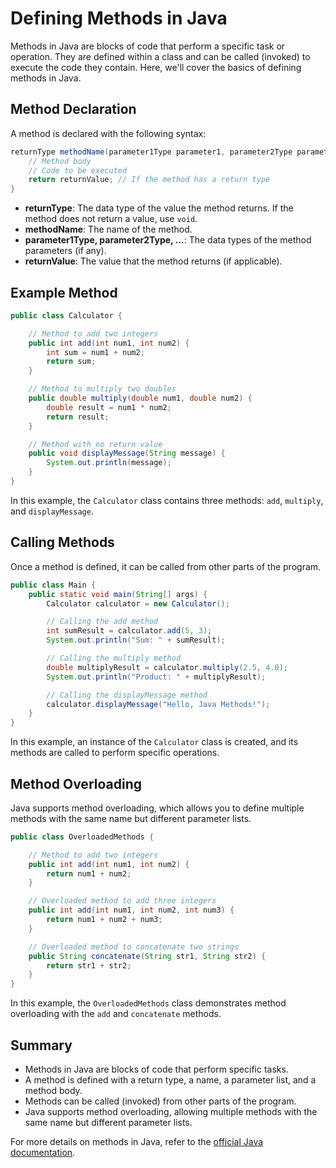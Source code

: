 # Defining Methods in Java

Methods in Java are blocks of code that perform a specific task or operation. They are defined within a class and can be called (invoked) to execute the code they contain. Here, we'll cover the basics of defining methods in Java.

## Method Declaration

A method is declared with the following syntax:

```java
returnType methodName(parameter1Type parameter1, parameter2Type parameter2, ...) {
    // Method body
    // Code to be executed
    return returnValue; // If the method has a return type
}
```

- **returnType**: The data type of the value the method returns. If the method does not return a value, use `void`.
- **methodName**: The name of the method.
- **parameter1Type, parameter2Type, ...**: The data types of the method parameters (if any).
- **returnValue**: The value that the method returns (if applicable).

## Example Method

```java
public class Calculator {

    // Method to add two integers
    public int add(int num1, int num2) {
        int sum = num1 + num2;
        return sum;
    }

    // Method to multiply two doubles
    public double multiply(double num1, double num2) {
        double result = num1 * num2;
        return result;
    }

    // Method with no return value
    public void displayMessage(String message) {
        System.out.println(message);
    }
}
```

In this example, the `Calculator` class contains three methods: `add`, `multiply`, and `displayMessage`.

## Calling Methods

Once a method is defined, it can be called from other parts of the program.

```java
public class Main {
    public static void main(String[] args) {
        Calculator calculator = new Calculator();

        // Calling the add method
        int sumResult = calculator.add(5, 3);
        System.out.println("Sum: " + sumResult);

        // Calling the multiply method
        double multiplyResult = calculator.multiply(2.5, 4.0);
        System.out.println("Product: " + multiplyResult);

        // Calling the displayMessage method
        calculator.displayMessage("Hello, Java Methods!");
    }
}
```

In this example, an instance of the `Calculator` class is created, and its methods are called to perform specific operations.

## Method Overloading

Java supports method overloading, which allows you to define multiple methods with the same name but different parameter lists.

```java
public class OverloadedMethods {

    // Method to add two integers
    public int add(int num1, int num2) {
        return num1 + num2;
    }

    // Overloaded method to add three integers
    public int add(int num1, int num2, int num3) {
        return num1 + num2 + num3;
    }

    // Overloaded method to concatenate two strings
    public String concatenate(String str1, String str2) {
        return str1 + str2;
    }
}
```

In this example, the `OverloadedMethods` class demonstrates method overloading with the `add` and `concatenate` methods.

## Summary

- Methods in Java are blocks of code that perform specific tasks.
- A method is defined with a return type, a name, a parameter list, and a method body.
- Methods can be called (invoked) from other parts of the program.
- Java supports method overloading, allowing multiple methods with the same name but different parameter lists.

For more details on methods in Java, refer to the [official Java documentation](https://docs.oracle.com/javase/tutorial/java/javaOO/methods.html).

